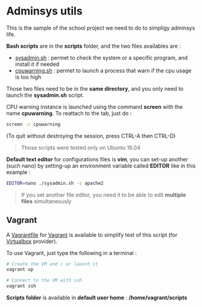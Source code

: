 # Adminsys utils

This is the sample of the school project we need to do to simpligy adminsys life.

**Bash scripts** are in the **scripts** folder, and the two files availables are :
- [sysadmin.sh](scripts/sysadmin.sh) : permet to check the system or a specific program, and install it if needed
- [cpuwarning.sh](scripts/cpuwarning.sh) : permet to launch a process that warn if the cpu usage is too high

Those two files need to be in the **same directory**, and you only need to launch the **sysadmin.sh** script.

CPU warning instance is launched using the command **screen** with the name **cpuwarning**. To reattach to the tab, just do :

```bash
screen -r cpuwarning

```
(To quit without destroying the session, press CTRL-A then CTRL-D)

> Those scripts were tested only on Ubuntu 16.04

**Default text editor** for configurations files is **vim**, you can set-up another (such nano) by setting-up an environment variable called **EDITOR** like in this example :

```bash
EDITOR=nano ./sysadmin.sh -s apache2
```

> If you set another file editor, you need it to be able to edit **multiple files** simultaneously

## Vagrant

A [Vagrantfile](Vagrantfile) for [Vagrant](https://www.vagrantup.com) is available to simplify test of this script (for [Virtualbox](https://www.virtualbox.org/) provider).

To use Vagrant, just type the following in a terminal :

```bash
# Create the VM and / or launch it
vagrant up

# Connect to the VM with ssh
vagrant ssh
```

**Scripts folder** is available in **default user home** : **/home/vagrant/scripts**
